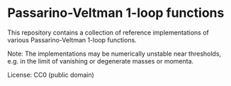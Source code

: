 # Passarino-Veltman 1-loop functions

This repository contains a collection of reference implementations of
various Passarino-Veltman 1-loop functions.

Note: The implementations may be numerically unstable near thresholds,
e.g. in the limit of vanishing or degenerate masses or momenta.

License: CC0 (public domain)
